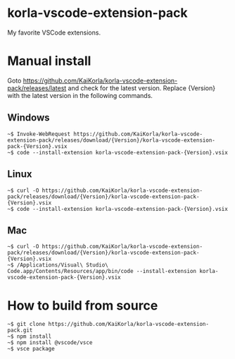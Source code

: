# korla-vscode-extension-pack

My favorite VSCode extensions.

# Manual install
Goto https://github.com/KaiKorla/korla-vscode-extension-pack/releases/latest and check for the latest version.
Replace {Version} with the latest version in the following commands.

## Windows
```console
~$ Invoke-WebRequest https://github.com/KaiKorla/korla-vscode-extension-pack/releases/download/{Version}/korla-vscode-extension-pack-{Version}.vsix
~$ code --install-extension korla-vscode-extension-pack-{Version}.vsix
 ```

## Linux
```console
~$ curl -O https://github.com/KaiKorla/korla-vscode-extension-pack/releases/download/{Version}/korla-vscode-extension-pack-{Version}.vsix
~$ code --install-extension korla-vscode-extension-pack-{Version}.vsix
 ```

## Mac
```console
~$ curl -O https://github.com/KaiKorla/korla-vscode-extension-pack/releases/download/{Version}/korla-vscode-extension-pack-{Version}.vsix 
~$ /Applications/Visual\ Studio\ Code.app/Contents/Resources/app/bin/code --install-extension korla-vscode-extension-pack-{Version}.vsix
 ```

# How to build from source
```console
~$ git clone https://github.com/KaiKorla/korla-vscode-extension-pack.git
~$ npm install
~$ npm install @vscode/vsce
~$ vsce package
 ```